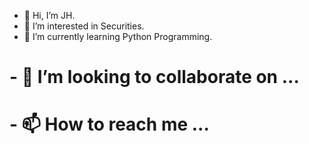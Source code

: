 - 👋 Hi, I’m JH.
- 👀 I’m interested in Securities.
- 🌱 I’m currently learning Python Programming.
# - 💞️ I’m looking to collaborate on ...
# - 📫 How to reach me ...

<!---
richard7lee123/richard7lee123 is a ✨ special ✨ repository because its `README.md` (this file) appears on your GitHub profile.
You can click the Preview link to take a look at your changes.
--->
